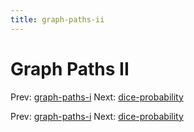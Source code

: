```yaml
---
title: graph-paths-ii
---
```




# Graph Paths II

Prev: [graph-paths-i](graph-paths-i.md) Next:
[dice-probability](dice-probability.md)

Prev: [graph-paths-i](graph-paths-i.md) Next:
[dice-probability](dice-probability.md)
